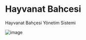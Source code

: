 # Hayvanat Bahcesi
Hayvanat Bahçesi Yönetim Sistemi

![image](https://user-images.githubusercontent.com/89297384/208514912-46b4803e-eef0-4b07-9377-812d7fe02665.png)
